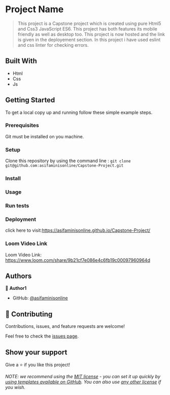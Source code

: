 # Project Name

> This project is a Capstone project which is created using pure Html5 and Css3 JavaScript ES6.
> This project has both features its mobile friendly as well as desktop too.
> This project is now hosted and the link is given in the deployement section.
> In this project i have used eslint and css linter for checking errors.

## Built With

- Html
- Css
- Js

## Getting Started

To get a local copy up and running follow these simple example steps.

### Prerequisites

Git must be installed on you machine.

### Setup

Clone this repository by using the command line :
`git clone git@github.com:asifaminisonline/Capstone-Project.git`

### Install

### Usage

### Run tests

### Deployment

click here to visit:https://asifaminisonline.github.io/Capstone-Project/

### Loom Video Link

Loom Video Link: https://www.loom.com/share/9b21cf7e086e4c6fb19c00097960964d

## Authors

👤 **Author1**

- GitHub: [@asifaminisonline](https://asifaminisonline.github.io/Capstone-Project/)

## 🤝 Contributing

Contributions, issues, and feature requests are welcome!

Feel free to check the [issues page](../../issues/).

## Show your support

Give a ⭐️ if you like this project!


_NOTE: we recommend using the [MIT license](https://choosealicense.com/licenses/mit/) - you can set it up quickly by [using templates available on GitHub](https://docs.github.com/en/communities/setting-up-your-project-for-healthy-contributions/adding-a-license-to-a-repository). You can also use [any other license](https://choosealicense.com/licenses/) if you wish._
